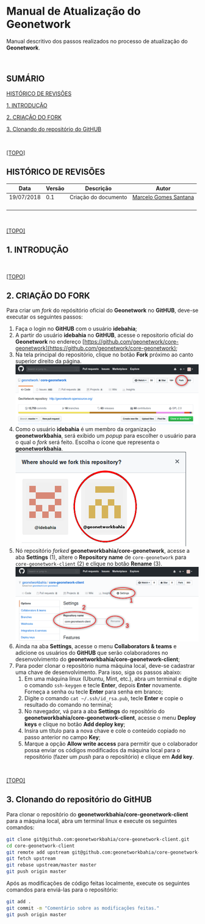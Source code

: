 # <a name="Topo"></a>Manual de Atualização do Geonetwork

Manual descritivo dos passos realizados no processo de atualização do **Geonetwork**.

<br>

## SUMÁRIO

<!-- MarkdownTOC levels="1,2,3,4,5" -->


 [HISTÓRICO DE REVISÕES](#histÓrico-de-revisÕes)

 [1. INTRODUÇÃO](#1-introduÇÃo)

 [2. CRIAÇÃO DO FORK](#2-criaÇÃo-do-fork)

 [3. Clonando do repositório do GitHUB](#3-clonando-do-repositório-do-github)

<!-- /MarkdownTOC -->

<br>

[[TOPO]](#Topo)

## HISTÓRICO DE REVISÕES

| Data       | Versão | Descrição            | Autor                                     |
| ---------- | ------ | -------------------- | ----------------------------------------- |
| 19/07/2018 | 0.1    | Criação do documento | [Marcelo Gomes Santana](@MarceloGSantana) |
|            |        |                      |                                           |
|            |        |                      |                                           |
|            |        |                      |                                           |
|            |        |                      |                                           |

<br>

[[TOPO]](#Topo)

## 1. INTRODUÇÃO



<br>

[[TOPO]](#Topo)

## 2. CRIAÇÃO DO FORK

Para criar um *fork* do repósitório oficial do **Geonetwork** no **GitHUB**, deve-se executar os seguintes passos:

1. Faça o login no **GitHUB** com o usuário **idebahia**;
2. A partir do usuário **idebahia** no **GitHUB**, acesse o repositorio oficial do **Geonetwork** no endereço [https://github.com/geonetwork/core-geonetwork](https://github.com/geonetwork/core-geonetwork);
3. Na tela principal do repositório, clique no botão **Fork** próximo ao canto superior direito da página.
   ![](imagens/01-botao_fork.png)
4. Como o usuário **idebahia** é um membro da organização **geonetworkbahia**, será exibido um *popup* para escolher o usuário para o qual o *fork* será feito. Escolha o ícone que representa o **geonetworkbahia**.
   ![](imagens/02-escolha_usuario_fork.png)
5. Nó repositório *forked* **geonetworkbahia/core-geonetwork**, acesse a aba **Settings** (1), altere o **Repository name** de `core-geonetwork` para `core-geonetwork-client` (2) e clique no botão **Rename** (3).
   ![](imagens/03-rename_repository.png)
6. Ainda na aba **Settings**, acesse o menu **Collaborators & teams** e adicione os usuários do **GitHUB** que serão colaboradores no desenvolvimento do **geonetworkbahia/core-geonetwork-client**;
7. Para poder clonar o repositório numa máquina local, deve-se cadastrar uma chave de desenvolvimento. Para isso, siga os passos abaixo:
   1. Em uma máquina linux (Ubuntu, Mint, etc.), abra um terminal e digite o comando `ssh-keygen` e tecle **Enter**, depois **Enter** novamente.  Forneça a senha ou tecle **Enter** para senha em branco;
   2. Digite o comando `cat ~/.ssh/id_rsa.pub`, tecle **Enter** e copie o resultado do comando no terminal;
   3. No navegador, vá para a aba **Settings** do repositório do **geonetworkbahia/core-geonetwork-client**, acesse o menu **Deploy keys** e clique no botão **Add deploy key**;
   4. Insira um título para a nova chave e cole o conteúdo copiado no passo anterior no campo **Key**;
   5. Marque a opção **Allow write access** para permitir que o colaborador possa enviar os códigos modificados da máquina local para o repositório (fazer um *push* para o repositório) e clique em **Add key**.

<br>

[[TOPO]](#Topo)

## 3. Clonando do repositório do GitHUB

Para clonar o repositório do **geonetworkbahia/core-geonetwork-client** para a máquina local, abra um terminal linux e execute os seguintes comandos:

```bash
git clone git@github.com:geonetworkbahia/core-geonetwork-client.git
cd core-geonetwork-client
git remote add upstream git@github.com:geonetworkbahia/core-geonetwork-client.git
git fetch upstream
git rebase upstream/master master
git push origin master
```

Após as modificações de código feitas localmente, execute os seguintes comandos para enviá-las para o repositório:

```bash
git add .
git commit -m "Comentário sobre as modificações feitas."
git push origin master
```











